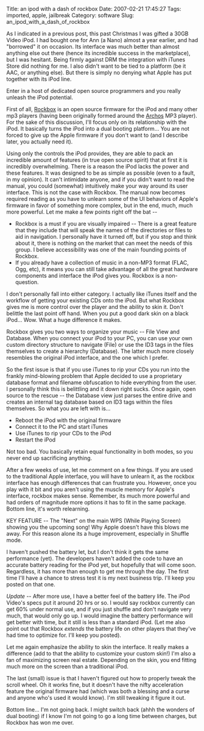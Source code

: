 Title: an ipod with a dash of rockbox
Date: 2007-02-21 17:45:27
Tags: imported, apple, jailbreak
Category: software
Slug: an_ipod_with_a_dash_of_rockbox


As I indicated in a previous post, this past Christmas I was gifted a 30GB Video iPod. I had bought one for Ann (a Nano) almost a year earlier, and had "borrowed" it on occasion. Its interface was much better than almost anything else out there (hence its incredible success in the marketplace), but I was hesitant. Being firmly against DRM the integration with iTunes Store did nothing for me. I also didn't want to be tied to a platform (be it AAC, or anything else). But there is simply no denying what Apple has put together with its iPod line.

Enter in a host of dedicated open source programmers and you really unleash the iPod potential.

First of all, <a href="http://www.rockbox.org/">Rockbox</a> is an open source firmware for the iPod and many other mp3 players (having been originally formed around the <a title="Never tried one personally" href="http://en.wikipedia.org/wiki/Archos">Archos</a> MP3 player). For the sake of this discussion, I'll focus only on its relationship with the iPod. It basically turns the iPod into a dual booting platform... You are not forced to give up the Apple firmware if you don't want to (and I describe later, you actually need it).

Using only the controls the iPod provides, they are able to pack an incredible amount of features (in true open source spirit) that at first it is incredibly overwhelming. There is a reason the iPod lacks the power and these features. It was designed to be as simple as possible (even to a fault, in my opinion). It can't intimidate anyone, and if you didn't want to read the manual, you could (somewhat) intuitively make your way around its user interface. This is not the case with Rockbox. The manual now becomes required  reading as you have to unlearn some of the UI behaviors of Apple's firmware in favor of something more complex, but in the end, much, much more powerful. Let me make a few points right off the bat --

<ul>
    <li>Rockbox is a must if you are visually impaired -- There is a great feature that they include that will speak the names of the directories or files to aid in navigation. I personally have it turned off, but if you stop and think about it, there is nothing on the market that can meet the needs of this group. I believe accessibility was one of the main founding points of Rockbox.</li>
    <li>If you already have a collection of music in a non-MP3 format (FLAC, Ogg, etc), it means you can still take advantage of all the great hardware components and interface the iPod gives you. Rockbox is a non-question.</li>
</ul>

 I don't personally fall into either category. I actually like iTunes itself and the workflow of getting your existing CDs onto the iPod. But what Rockbox gives me is more control over the player and the ability to skin it. Don't belittle the last point off hand. When you put a good dark skin on a black iPod... Wow. What a huge difference it makes.

Rockbox gives you two ways to organize your music -- File View and Database. When you connect your iPod to your PC, you can use your own custom directory structure to navigate (File) or use the ID3 tags in the files themselves to create a hierarchy (Database). The latter much more closely resembles the original iPod interface, and the one which I prefer.

So the first issue is that if you use iTunes to rip your CDs you run into the frankly mind-blowing problem that Apple decided to use a proprietary database format and filename obfuscation to hide everything from the user. I personally think this is belittling and it down right sucks. Once again, open source to the rescue -- the Database view just parses the entire drive and creates an internal tag database based on ID3 tags within the files themselves. So what you are left with is...

<ul>
    <li>Reboot the iPod with the original firmware</li>
    <li>Connect it to the PC and start iTunes</li>
    <li>Use iTunes to rip your CDs to the iPod</li>
    <li>Restart the iPod</li>
</ul>

Not too bad. You basically retain equal functionality in both modes, so you never end up sacrificing anything.

After a few weeks of use, let me comment on a few things. If you are used to the traditional Apple interface, you will have to unlearn it, as the rockbox interface has enough differences that can frustrate you. However, once you play with it bit and you aren't using the muscle memory for Apple's interface, rockbox makes sense. Remember, its much more powerful and had orders of magnitude more options it has to fit in the same package. Bottom line, it's worth relearning.

KEY FEATURE -- The "Next" on the main WPS (While Playing Screen) showing you the upcoming song! Why Apple doesn't have this blows me away. For this reason alone its a huge improvement, especially in Shuffle mode.

I haven't pushed the battery let, but I don't think it gets the same performance (yet). The developers haven't added the code to have an accurate battery reading for the iPod yet, but hopefully that will come soon. Regardless, it has more than enough to get me through the day. The first time I'll have a chance to stress test it is my next business trip. I'll keep you posted on that one.

<em>Update</em> -- After more use, I have a better feel of the battery life. The iPod Video's specs put it around 20 hrs or so. I would say rockbox currently can get 60% under normal use, and if you just shuffle and don't navigate very much, that would only go up. I would imagine the battery performance will get better with time, but it still is less than a standard iPod. (Let me also point out that Rockbox <em>extends</em> the battery life on other players that they've had time to optimize for. I'll keep you posted).

Let me again emphasize the ability to skin the interface. It really makes a difference (add to that the ability to customize your custom skin!) I'm also a fan of maximizing screen real estate. Depending on the skin, you end fitting much more on the screen than a traditional iPod.

The last (small) issue is that I haven't figured out how to properly tweak the scroll wheel. Oh it works fine, but it doesn't have the nifty acceleration feature the original firmware had (which was both a blessing and a curse and anyone who's used it would know). I'm still tweaking it figure it out.

Bottom line... I'm not going back. I might switch back (ahhh the wonders of dual booting) if I know I'm not going to go a long time between charges, but Rockbox has won me over.
